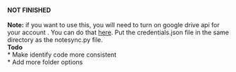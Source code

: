 <b>NOT FINISHED</b><br><br>
<b>Note:</b> if you want to use this, you will need to turn on google drive api for your account . You can do that <a href="https://developers.google.com/drive/api/v3/quickstart/python">here</a>. Put the credentials.json file in the same directory as the notesync.py file.<br>
<b>Todo</b><br>
	* Make identify code more consistent<br>
	* Add more folder options

